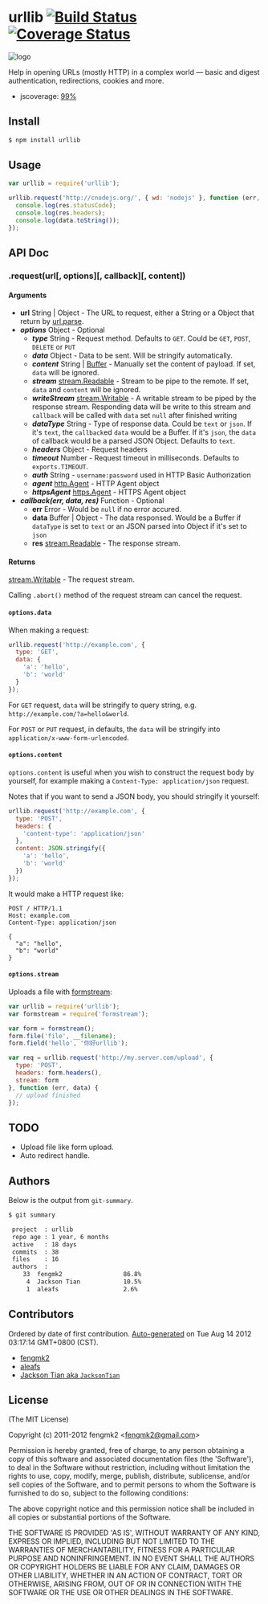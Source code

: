 # urllib [![Build Status](https://secure.travis-ci.org/TBEDP/urllib.png?branch=master)](http://travis-ci.org/TBEDP/urllib) [![Coverage Status](https://coveralls.io/repos/TBEDP/urllib/badge.png)](https://coveralls.io/r/TBEDP/urllib)

![logo](https://raw.github.com/TBEDP/urllib/master/logo.png)

Help in opening URLs (mostly HTTP) in a complex world — basic and digest authentication, redirections, cookies and more.

* jscoverage: [99%](http://fengmk2.github.com/coverage/urllib.html)

## Install

```bash
$ npm install urllib
```

## Usage

```js
var urllib = require('urllib');

urllib.request('http://cnodejs.org/', { wd: 'nodejs' }, function (err, data, res) {
  console.log(res.statusCode);
  console.log(res.headers);
  console.log(data.toString());
});
```

## API Doc

### .request(url[, options][, callback][, content])

#### Arguments

- **url** String | Object - The URL to request, either a String or a Object that return by [url.parse](http://nodejs.org/api/url.html#url_url_parse_urlstr_parsequerystring_slashesdenotehost).
- ***options*** Object - Optional
  - ***type*** String - Request method. Defaults to `GET`. Could be `GET`, `POST`, `DELETE` or `PUT`
  - ***data*** Object - Data to be sent. Will be stringify automatically.
  - ***content*** String | [Buffer](http://nodejs.org/api/buffer.html) - Manually set the content of payload. If set, `data` will be ignored.
  - ***stream*** [stream.Readable](http://nodejs.org/api/stream.html#stream_class_stream_readable) - Stream to be pipe to the remote. If set, `data` and `content` will be ignored.
  - ***writeStream*** [stream.Writable](http://nodejs.org/api/stream.html#stream_class_stream_writable) - A writable stream to be piped by the response stream. Responding data will be write to this stream and `callback` will be called with `data` set `null` after finished writing
  - ***dataType*** String - Type of response data. Could be `text` or `json`. If it's `text`, the `callback`ed `data` would be a Buffer. If it's `json`, the `data` of callback would be a parsed JSON Object. Defaults to `text`.
  - ***headers*** Object - Request headers
  - ***timeout*** Number - Request timeout in milliseconds. Defaults to `exports.TIMEOUT`.
  - ***auth*** String - `username:password` used in HTTP Basic Authorization
  - ***agent*** [http.Agent](http://nodejs.org/api/http.html#http_class_http_agent) - HTTP Agent object
  - ***httpsAgent*** [https.Agent](http://nodejs.org/api/https.html#https_class_https_agent) - HTTPS Agent object
- ***callback(err, data, res)*** Function - Optional
  - **err** Error - Would be `null` if no error accured.
  - **data** Buffer | Object - The data responsed. Would be a Buffer if `dataType` is set to `text` or an JSON parsed into Object if it's set to `json`
  - **res** [stream.Readable](http://nodejs.org/api/stream.html#stream_class_stream_readable) - The response stream.

#### Returns

[stream.Writable](http://nodejs.org/api/stream.html#stream_class_stream_writable) - The request stream.

Calling `.abort()` method of the request stream can cancel the request.

#### `options.data`

When making a request:

```js
urllib.request('http://example.com', {
  type: 'GET',
  data: {
    'a': 'hello',
    'b': 'world'
  }
});
```

For `GET` request, `data` will be stringify to query string, e.g. `http://example.com/?a=hello&world`.

For `POST` or `PUT` request, in defaults, the `data` will be stringify into `application/x-www-form-urlencoded`.

#### `options.content`

`options.content` is useful when you wish to construct the request body by yourself, for example making a `Content-Type: application/json` request.

Notes that if you want to send a JSON body, you should stringify it yourself:

```js
urllib.request('http://example.com', {
  type: 'POST',
  headers: {
    'content-type': 'application/json'
  },
  content: JSON.stringify({
    'a': 'hello',
    'b': 'world'
  })
});
```

It would make a HTTP request like:

```http
POST / HTTP/1.1
Host: example.com
Content-Type: application/json

{
  "a": "hello",
  "b": "world"
}
```

#### `options.stream`

Uploads a file with [formstream](https://github.com/fengmk2/formstream):

```js
var urllib = require('urllib');
var formstream = require('formstream');

var form = formstream();
form.file('file', __filename);
form.field('hello', '你好urllib');

var req = urllib.request('http://my.server.com/upload', {
  type: 'POST',
  headers: form.headers(),
  stream: form
}, function (err, data) {
  // upload finished
});
```


## TODO

* Upload file like form upload.
* Auto redirect handle.

## Authors

Below is the output from `git-summary`.

```bash
$ git summary

 project  : urllib
 repo age : 1 year, 6 months
 active   : 18 days
 commits  : 38
 files    : 16
 authors  :
    33  fengmk2                 86.8%
     4  Jackson Tian            10.5%
     1  aleafs                  2.6%
```

## Contributors
Ordered by date of first contribution.
[Auto-generated](http://github.com/dtrejo/node-authors) on Tue Aug 14 2012 03:17:14 GMT+0800 (CST).

- [fengmk2](http://fengmk2.github.com)
- [aleafs](https://github.com/aleafs)
- [Jackson Tian aka `JacksonTian`](https://github.com/JacksonTian)

## License

(The MIT License)

Copyright (c) 2011-2012 fengmk2 &lt;fengmk2@gmail.com&gt;

Permission is hereby granted, free of charge, to any person obtaining
a copy of this software and associated documentation files (the
'Software'), to deal in the Software without restriction, including
without limitation the rights to use, copy, modify, merge, publish,
distribute, sublicense, and/or sell copies of the Software, and to
permit persons to whom the Software is furnished to do so, subject to
the following conditions:

The above copyright notice and this permission notice shall be
included in all copies or substantial portions of the Software.

THE SOFTWARE IS PROVIDED 'AS IS', WITHOUT WARRANTY OF ANY KIND,
EXPRESS OR IMPLIED, INCLUDING BUT NOT LIMITED TO THE WARRANTIES OF
MERCHANTABILITY, FITNESS FOR A PARTICULAR PURPOSE AND NONINFRINGEMENT.
IN NO EVENT SHALL THE AUTHORS OR COPYRIGHT HOLDERS BE LIABLE FOR ANY
CLAIM, DAMAGES OR OTHER LIABILITY, WHETHER IN AN ACTION OF CONTRACT,
TORT OR OTHERWISE, ARISING FROM, OUT OF OR IN CONNECTION WITH THE
SOFTWARE OR THE USE OR OTHER DEALINGS IN THE SOFTWARE.
